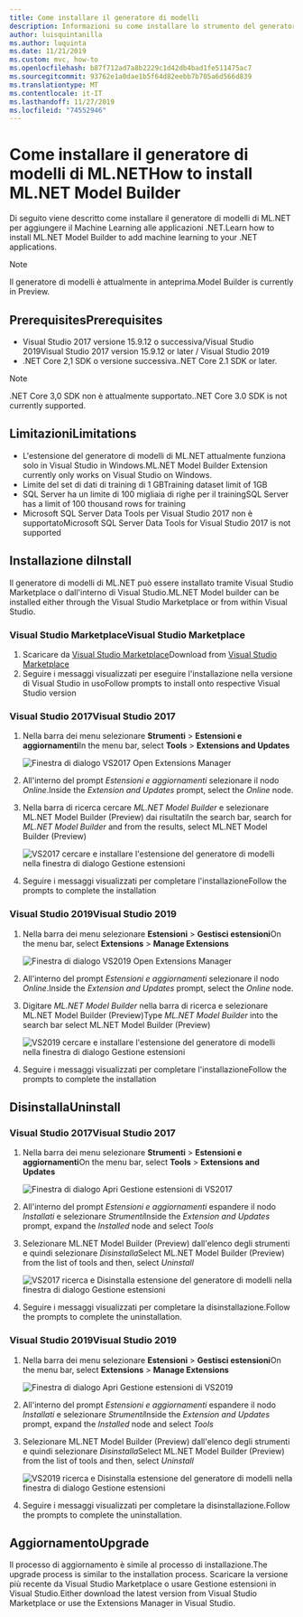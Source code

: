 ```yaml
---
title: Come installare il generatore di modelli
description: Informazioni su come installare lo strumento del generatore di modelli di ML.NET
author: luisquintanilla
ms.author: luquinta
ms.date: 11/21/2019
ms.custom: mvc, how-to
ms.openlocfilehash: b87f712ad7a8b2229c1d42db4bad1fe511475ac7
ms.sourcegitcommit: 93762e1a0dae1b5f64d82eebb7b705a6d566d839
ms.translationtype: MT
ms.contentlocale: it-IT
ms.lasthandoff: 11/27/2019
ms.locfileid: "74552946"
---
```

# <a name="how-to-install-mlnet-model-builder"></a><span data-ttu-id="9322a-103">Come installare il generatore di modelli di ML.NET</span><span class="sxs-lookup"><span data-stu-id="9322a-103">How to install ML.NET Model Builder</span></span>

<span data-ttu-id="9322a-104">Di seguito viene descritto come installare il generatore di modelli di ML.NET per aggiungere il Machine Learning alle applicazioni .NET.</span><span class="sxs-lookup"><span data-stu-id="9322a-104">Learn how to install ML.NET Model Builder to add machine learning to your .NET applications.</span></span>

> [!NOTE]
> <span data-ttu-id="9322a-105">Il generatore di modelli è attualmente in anteprima.</span><span class="sxs-lookup"><span data-stu-id="9322a-105">Model Builder is currently in Preview.</span></span>

## <a name="prerequisites"></a><span data-ttu-id="9322a-106">Prerequisites</span><span class="sxs-lookup"><span data-stu-id="9322a-106">Prerequisites</span></span>

- <span data-ttu-id="9322a-107">Visual Studio 2017 versione 15.9.12 o successiva/Visual Studio 2019</span><span class="sxs-lookup"><span data-stu-id="9322a-107">Visual Studio 2017 version 15.9.12 or later / Visual Studio 2019</span></span>
- <span data-ttu-id="9322a-108">.NET Core 2,1 SDK o versione successiva.</span><span class="sxs-lookup"><span data-stu-id="9322a-108">.NET Core 2.1 SDK or later.</span></span>

> [!NOTE]
> <span data-ttu-id="9322a-109">.NET Core 3,0 SDK non è attualmente supportato.</span><span class="sxs-lookup"><span data-stu-id="9322a-109">.NET Core 3.0 SDK is not currently supported.</span></span>

## <a name="limitations"></a><span data-ttu-id="9322a-110">Limitazioni</span><span class="sxs-lookup"><span data-stu-id="9322a-110">Limitations</span></span>

- <span data-ttu-id="9322a-111">L'estensione del generatore di modelli di ML.NET attualmente funziona solo in Visual Studio in Windows.</span><span class="sxs-lookup"><span data-stu-id="9322a-111">ML.NET Model Builder Extension currently only works on Visual Studio on Windows.</span></span>
- <span data-ttu-id="9322a-112">Limite del set di dati di training di 1 GB</span><span class="sxs-lookup"><span data-stu-id="9322a-112">Training dataset limit of 1GB</span></span>
- <span data-ttu-id="9322a-113">SQL Server ha un limite di 100 migliaia di righe per il training</span><span class="sxs-lookup"><span data-stu-id="9322a-113">SQL Server has a limit of 100 thousand rows for training</span></span>
- <span data-ttu-id="9322a-114">Microsoft SQL Server Data Tools per Visual Studio 2017 non è supportato</span><span class="sxs-lookup"><span data-stu-id="9322a-114">Microsoft SQL Server Data Tools for Visual Studio 2017 is not supported</span></span>

## <a name="install"></a><span data-ttu-id="9322a-115">Installazione di</span><span class="sxs-lookup"><span data-stu-id="9322a-115">Install</span></span>

<span data-ttu-id="9322a-116">Il generatore di modelli di ML.NET può essere installato tramite Visual Studio Marketplace o dall'interno di Visual Studio.</span><span class="sxs-lookup"><span data-stu-id="9322a-116">ML.NET Model builder can be installed either through the Visual Studio Marketplace or from within Visual Studio.</span></span>

### <a name="visual-studio-marketplace"></a><span data-ttu-id="9322a-117">Visual Studio Marketplace</span><span class="sxs-lookup"><span data-stu-id="9322a-117">Visual Studio Marketplace</span></span>

1. <span data-ttu-id="9322a-118">Scaricare da [Visual Studio Marketplace](https://marketplace.visualstudio.com/items?itemName=MLNET.07)</span><span class="sxs-lookup"><span data-stu-id="9322a-118">Download from [Visual Studio Marketplace](https://marketplace.visualstudio.com/items?itemName=MLNET.07)</span></span>
1. <span data-ttu-id="9322a-119">Seguire i messaggi visualizzati per eseguire l'installazione nella versione di Visual Studio in uso</span><span class="sxs-lookup"><span data-stu-id="9322a-119">Follow prompts to install onto respective Visual Studio version</span></span>

### <a name="visual-studio-2017"></a><span data-ttu-id="9322a-120">Visual Studio 2017</span><span class="sxs-lookup"><span data-stu-id="9322a-120">Visual Studio 2017</span></span>

1. <span data-ttu-id="9322a-121">Nella barra dei menu selezionare **Strumenti** > **Estensioni e aggiornamenti**</span><span class="sxs-lookup"><span data-stu-id="9322a-121">In the menu bar, select **Tools** > **Extensions and Updates**</span></span>

    ![Finestra di dialogo VS2017 Open Extensions Manager](./media/install-model-builder/vs2017-open-extensions-manager.png)

1. <span data-ttu-id="9322a-123">All'interno del prompt *Estensioni e aggiornamenti* selezionare il nodo *Online*.</span><span class="sxs-lookup"><span data-stu-id="9322a-123">Inside the *Extension and Updates* prompt, select the *Online* node.</span></span>
1. <span data-ttu-id="9322a-124">Nella barra di ricerca cercare *ML.NET Model Builder* e selezionare ML.NET Model Builder (Preview) dai risultati</span><span class="sxs-lookup"><span data-stu-id="9322a-124">In the search bar, search for *ML.NET Model Builder* and from the results, select ML.NET Model Builder (Preview)</span></span>

    ![VS2017 cercare e installare l'estensione del generatore di modelli nella finestra di dialogo Gestione estensioni](./media/install-model-builder/vs2017-install-model-builder.png)

1. <span data-ttu-id="9322a-126">Seguire i messaggi visualizzati per completare l'installazione</span><span class="sxs-lookup"><span data-stu-id="9322a-126">Follow the prompts to complete the installation</span></span>

### <a name="visual-studio-2019"></a><span data-ttu-id="9322a-127">Visual Studio 2019</span><span class="sxs-lookup"><span data-stu-id="9322a-127">Visual Studio 2019</span></span>

1. <span data-ttu-id="9322a-128">Nella barra dei menu selezionare **Estensioni** > **Gestisci estensioni**</span><span class="sxs-lookup"><span data-stu-id="9322a-128">On the menu bar, select **Extensions** > **Manage Extensions**</span></span>

    ![Finestra di dialogo VS2019 Open Extensions Manager](./media/install-model-builder/vs2019-open-extensions-manager.png)

1. <span data-ttu-id="9322a-130">All'interno del prompt *Estensioni e aggiornamenti* selezionare il nodo *Online*.</span><span class="sxs-lookup"><span data-stu-id="9322a-130">Inside the *Extension and Updates* prompt, select the *Online* node.</span></span>
1. <span data-ttu-id="9322a-131">Digitare *ML.NET Model Builder* nella barra di ricerca e selezionare ML.NET Model Builder (Preview)</span><span class="sxs-lookup"><span data-stu-id="9322a-131">Type *ML.NET Model Builder* into the search bar select ML.NET Model Builder (Preview)</span></span>

    ![VS2019 cercare e installare l'estensione del generatore di modelli nella finestra di dialogo Gestione estensioni](./media/install-model-builder/vs2019-install-model-builder.png)

1. <span data-ttu-id="9322a-133">Seguire i messaggi visualizzati per completare l'installazione</span><span class="sxs-lookup"><span data-stu-id="9322a-133">Follow the prompts to complete the installation</span></span>

## <a name="uninstall"></a><span data-ttu-id="9322a-134">Disinstalla</span><span class="sxs-lookup"><span data-stu-id="9322a-134">Uninstall</span></span>

### <a name="visual-studio-2017"></a><span data-ttu-id="9322a-135">Visual Studio 2017</span><span class="sxs-lookup"><span data-stu-id="9322a-135">Visual Studio 2017</span></span>

1. <span data-ttu-id="9322a-136">Nella barra dei menu selezionare **Strumenti** > **Estensioni e aggiornamenti**</span><span class="sxs-lookup"><span data-stu-id="9322a-136">On the menu bar, select **Tools** > **Extensions and Updates**</span></span>

    ![Finestra di dialogo Apri Gestione estensioni di VS2017](./media/install-model-builder/vs2017-open-extensions-manager.png)

1. <span data-ttu-id="9322a-138">All'interno del prompt *Estensioni e aggiornamenti* espandere il nodo *Installati* e selezionare *Strumenti*</span><span class="sxs-lookup"><span data-stu-id="9322a-138">Inside the *Extension and Updates* prompt, expand the *Installed* node and select *Tools*</span></span>
1. <span data-ttu-id="9322a-139">Selezionare ML.NET Model Builder (Preview) dall'elenco degli strumenti e quindi selezionare *Disinstalla*</span><span class="sxs-lookup"><span data-stu-id="9322a-139">Select ML.NET Model Builder (Preview) from the list of tools and then, select *Uninstall*</span></span>

    ![VS2017 ricerca e Disinstalla estensione del generatore di modelli nella finestra di dialogo Gestione estensioni](./media/install-model-builder/vs2017-uninstall-model-builder.png)

1. <span data-ttu-id="9322a-141">Seguire i messaggi visualizzati per completare la disinstallazione.</span><span class="sxs-lookup"><span data-stu-id="9322a-141">Follow the prompts to complete the uninstallation.</span></span>

### <a name="visual-studio-2019"></a><span data-ttu-id="9322a-142">Visual Studio 2019</span><span class="sxs-lookup"><span data-stu-id="9322a-142">Visual Studio 2019</span></span>

1. <span data-ttu-id="9322a-143">Nella barra dei menu selezionare **Estensioni** > **Gestisci estensioni**</span><span class="sxs-lookup"><span data-stu-id="9322a-143">On the menu bar, select **Extensions** > **Manage Extensions**</span></span>

    ![Finestra di dialogo Apri Gestione estensioni di VS2019](./media/install-model-builder/vs2019-open-extensions-manager.png)

1. <span data-ttu-id="9322a-145">All'interno del prompt *Estensioni e aggiornamenti* espandere il nodo *Installati* e selezionare *Strumenti*</span><span class="sxs-lookup"><span data-stu-id="9322a-145">Inside the *Extension and Updates* prompt, expand the *Installed* node and select *Tools*</span></span>
1. <span data-ttu-id="9322a-146">Selezionare ML.NET Model Builder (Preview) dall'elenco degli strumenti e quindi selezionare *Disinstalla*</span><span class="sxs-lookup"><span data-stu-id="9322a-146">Select ML.NET Model Builder (Preview) from the list of tools and then, select *Uninstall*</span></span>

    ![VS2019 ricerca e Disinstalla estensione del generatore di modelli nella finestra di dialogo Gestione estensioni](./media/install-model-builder/vs2019-uninstall-model-builder.png)

1. <span data-ttu-id="9322a-148">Seguire i messaggi visualizzati per completare la disinstallazione.</span><span class="sxs-lookup"><span data-stu-id="9322a-148">Follow the prompts to complete the uninstallation.</span></span>

## <a name="upgrade"></a><span data-ttu-id="9322a-149">Aggiornamento</span><span class="sxs-lookup"><span data-stu-id="9322a-149">Upgrade</span></span>

<span data-ttu-id="9322a-150">Il processo di aggiornamento è simile al processo di installazione.</span><span class="sxs-lookup"><span data-stu-id="9322a-150">The upgrade process is similar to the installation process.</span></span> <span data-ttu-id="9322a-151">Scaricare la versione più recente da Visual Studio Marketplace o usare Gestione estensioni in Visual Studio.</span><span class="sxs-lookup"><span data-stu-id="9322a-151">Either download the latest version from Visual Studio Marketplace or use the Extensions Manager in Visual Studio.</span></span>
